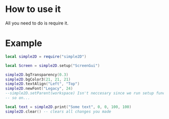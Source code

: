 # How to use it
All you need to do is require it.

# Example
```lua
local simple2D = require("simple2D")

local Screen = simple2D.setup("ScreenGui")

simple2D.bgTransparency(0.3)
simple2D.bgColor3(21, 21, 21)
simple2D.textAlign("Left", "Top")
simple2D.newFont("Legacy", 24)
--simple2D.setParent(workspace) Isn't neccesary since we run setup function.
-- so on...

local text = simple2D.print("Some text", 0, 0, 100, 100)
simple2D.clear() -- clears all changes you made
```